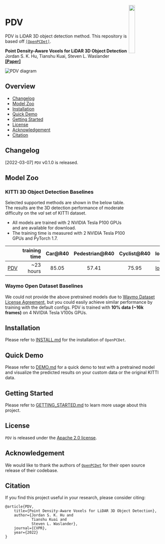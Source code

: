<img src="docs/trailab.png" align="right" width="20%">

# PDV
PDV is LiDAR 3D object detection method. This repository is based off [`[OpenPCDet]`](https://github.com/open-mmlab/OpenPCDet).

**Point Density-Aware Voxels for LiDAR 3D Object Detection**\
Jordan S. K. Hu, Tianshu Kuai, Steven L. Waslander\
**[[Paper]](https://arxiv.org/abs/2203.05662)**

![PDV diagram](docs/pdv_diagram.png)

## Overview
- [Changelog](#changelog)
- [Model Zoo](#model-zoo)
- [Installation](docs/INSTALL.md)
- [Quick Demo](docs/DEMO.md)
- [Getting Started](docs/GETTING_STARTED.md)
- [License](#license)
- [Acknowledgement](#acknowledgement)
- [Citation](#citation)


## Changelog
[2022-03-07] `PDV` v0.1.0 is released.

## Model Zoo

### KITTI 3D Object Detection Baselines
Selected supported methods are shown in the below table. The results are the 3D detection performance of moderate difficulty on the *val* set of KITTI dataset.
* All models are trained with 2 NVIDIA Tesla P100 GPUs and are available for download.
* The training time is measured with 2 NVIDIA Tesla P100 GPUs and PyTorch 1.7.

|                                             | training time | Car@R40 | Pedestrian@R40 | Cyclist@R40  | log | download |
|---------------------------------------------|----------:|:-------:|:-------:|:-------:|:----:|:---------:|
| [PDV](tools/cfgs/kitti_models/pdv.yaml) |~23 hours| 85.05 | 57.41 | 75.95 | [log](https://drive.google.com/file/d/1sZR0fvQUbYd7P8efGvkIv58vY6AZmA5a/view?usp=sharing) | [model-147M](https://drive.google.com/file/d/1b-XGK4gEq7I1GDmsqLQNU4-34qANudKa/view?usp=sharing) |

### Waymo Open Dataset Baselines
We could not provide the above pretrained models due to [Waymo Dataset License Agreement](https://waymo.com/open/terms/),
but you could easily achieve similar performance by training with the default configs. PDV is trained with **10% data (~16k frames)** on 4 NVIDIA Tesla V100s GPUs.


## Installation
Please refer to [INSTALL.md](docs/INSTALL.md) for the installation of `OpenPCDet`.


## Quick Demo
Please refer to [DEMO.md](docs/DEMO.md) for a quick demo to test with a pretrained model and
visualize the predicted results on your custom data or the original KITTI data.

## Getting Started
Please refer to [GETTING_STARTED.md](docs/GETTING_STARTED.md) to learn more usage about this project.

## License
`PDV` is released under the [Apache 2.0 license](LICENSE).

## Acknowledgement
We would like to thank the authors of [`OpenPCDet`](https://github.com/open-mmlab/OpenPCDet) for their open source release of their codebase.

## Citation
If you find this project useful in your research, please consider citing:
```
@article{PDV,
    title={Point Density-Aware Voxels for LiDAR 3D Object Detection},
    author={Jordan S. K. Hu and
            Tianshu Kuai and
            Steven L. Waslander},
    journal={CVPR},
    year={2022}
}
```
